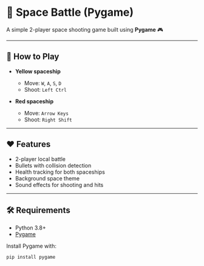 # 🚀 Space Battle (Pygame)

A simple 2-player space shooting game built using **Pygame** 🎮  

---

## 🎯 How to Play
- **Yellow spaceship**  
  - Move: `W`, `A`, `S`, `D`  
  - Shoot: `Left Ctrl`  

- **Red spaceship**  
  - Move: `Arrow Keys`  
  - Shoot: `Right Shift`  

---

## ❤️ Features
- 2-player local battle
- Bullets with collision detection
- Health tracking for both spaceships
- Background space theme
- Sound effects for shooting and hits

---

## 🛠️ Requirements
- Python 3.8+
- [Pygame](https://www.pygame.org/news)

Install Pygame with:
```bash
pip install pygame

